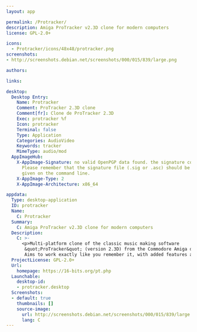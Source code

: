 ```yaml
---
layout: app

permalink: /Protracker/
description: Amiga ProTracker v2.3D clone for modern computers
license: GPL-2.0+

icons:
  - Protracker/icons/48x48/protracker.png
screenshots:
- http://screenshots.debian.net/screenshots/000/015/839/large.png

authors:

links:

desktop:
  Desktop Entry:
    Name: Protracker
    Comment: ProTracker 2.3D clone
    Comment[fr]: Clone de ProTracker 2.3D
    Exec: protracker %f
    Icon: protracker
    Terminal: false
    Type: Application
    Categories: AudioVideo
    Keywords: tracker
    MimeType: audio/mod
  AppImageHub:
    X-AppImage-Signature: no valid OpenPGP data found. the signature could not be verified.
      Please remember that the signature file (.sig or .asc) should be the first file
      given on the command line.
    X-AppImage-Type: 2
    X-AppImage-Architecture: x86_64

appdata:
  Type: desktop-application
  ID: protracker
  Name:
    C: Protracker
  Summary:
    C: Amiga ProTracker v2.3D clone for modern computers
  Description:
    C: >-
      <p>Multi-platform clone of the classic music making software
       &quot;ProTracker&quot; (version 2.3D) from the Commodore Amiga days.
       Aims to work exactly like you remember it, with added features and fixes.</p>
  ProjectLicense: GPL-2.0+
  Url:
    homepage: https://16-bits.org/pt.php
  Launchable:
    desktop-id:
    - protracker.desktop
  Screenshots:
  - default: true
    thumbnails: []
    source-image:
      url: http://screenshots.debian.net/screenshots/000/015/839/large.png
      lang: C
---
```

